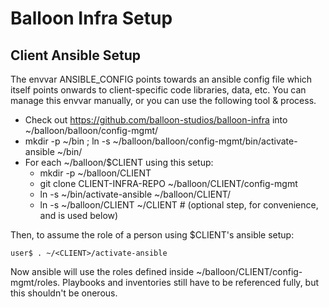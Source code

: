 Balloon Infra Setup
===================

Client Ansible Setup
--------------------

The envvar ANSIBLE_CONFIG points towards an ansible config file which itself
points onwards to client-specific code libraries, data, etc. You can manage
this envvar manually, or you can use the following tool & process.

* Check out https://github.com/balloon-studios/balloon-infra into ~/balloon/balloon/config-mgmt/
* mkdir -p ~/bin ; ln -s ~/balloon/balloon/config-mgmt/bin/activate-ansible ~/bin/
* For each ~/balloon/$CLIENT using this setup:
    * mkdir -p ~/balloon/CLIENT
    * git clone CLIENT-INFRA-REPO ~/balloon/CLIENT/config-mgmt
    * ln -s ~/bin/activate-ansible ~/balloon/CLIENT/
    * ln -s ~/balloon/CLIENT ~/CLIENT # (optional step, for convenience, and is used below)

Then, to assume the role of a person using $CLIENT's ansible setup:

`user$ . ~/<CLIENT>/activate-ansible`

Now ansible will use the roles defined inside
~/balloon/CLIENT/config-mgmt/roles. Playbooks and inventories still have to be
referenced fully, but this shouldn't be onerous.
